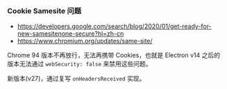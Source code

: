 ### Cookie Samesite 问题

- https://developers.google.com/search/blog/2020/01/get-ready-for-new-samesitenone-secure?hl=zh-cn
- https://www.chromium.org/updates/same-site/

Chrome 94 版本不再放行，无法再携带 Cookies，也就是 Electron v14 之后的版本无法通过 `webSecurity: false` 来禁用这些问题。

新版本(v27)，通过复写 `onHeadersReceived` 实现。

